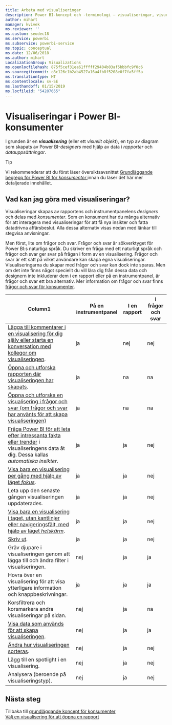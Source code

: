 ```yaml
---
title: Arbeta med visualiseringar
description: Power BI-koncept och -terminologi – visualiseringar, visuella objekt. Vad är en Power BI-visualisering, visuellt objekt.
author: mihart
manager: kvivek
ms.reviewer: ''
ms.custom: seodec18
ms.service: powerbi
ms.subservice: powerbi-service
ms.topic: conceptual
ms.date: 12/06/2018
ms.author: mihart
LocalizationGroup: Visualizations
ms.openlocfilehash: 875f5cef31ea61fffff29404b03af5bbbfc9f0c6
ms.sourcegitcommit: c8c126c1b2ab4527a16a4fb8f5208e0f7fa5ff5a
ms.translationtype: HT
ms.contentlocale: sv-SE
ms.lasthandoff: 01/15/2019
ms.locfileid: "54287655"
---
```

# <a name="visualizations-for-power-bi-consumers"></a>Visualiseringar i Power BI-**konsumenter**

I grunden är en ***visualisering*** (eller ett *visuellt objekt*), en typ av diagram som skapats av Power BI-*designers* med hjälp av data i *rapporter* och *datauppsättningar*. 

> [!TIP]
> Vi rekommenderar att du först läser översiktsavsnittet [Grundläggande begrepp för Power BI för *konsumenter* ](end-user-basic-concepts.md) innan du läser det här mer detaljerade innehållet.

## <a name="what-can-i-do-with-visualizations"></a>Vad kan jag göra med visualiseringar?

Visualiseringar skapas av rapportens och instrumentpanelens *designers* och delas med *konsumenter*. Som en konsument har du många alternativ för att interagera med visualiseringar för att få nya insikter och fatta datadrivna affärsbeslut. Alla dessa alternativ visas nedan med länkar till stegvisa anvisningar.

Men först, lite om frågor och svar. Frågor och svar är sökverktyget för Power BI:s naturliga språk. Du skriver en fråga med ett naturligt språk och frågor och svar ger svar på frågan i form av en visualisering. Frågor och svar är ett sätt på vilket användare kan skapa egna visualiseringar. Visualiseringarna du skapar med frågor och svar kan dock inte sparas. Men om det inte finns något speciellt du vill lära dig från dessa data och designern inte inkluderar dem i en rapport eller på en instrumentpanel, är frågor och svar ett bra alternativ. Mer information om frågor och svar finns [frågor och svar för konsumenter](end-user-q-and-a.md).



|Column1  |På en instrumentpanel  |I en rapport  | I frågor och svar
|---------|---------|---------|--------|
|[Lägga till kommentarer i en visualisering för dig själv eller starta en konversation med kollegor om visualiseringen](end-user-comment.md).     |  ja       |   nej      |  nej  |
|[Öppna och utforska rapporten där visualiseringen har skapats](end-user-tiles.md).     |    ja     |   na      |  na |
|[Öppna och utforska en visualisering i frågor och svar (om frågor och svar har använts för att skapa visualiseringen)](end-user-q-and-a.md)     |   ja      |   na      |  na  |
|[Fråga Power BI för att leta efter intressanta fakta eller trender](end-user-insights.md) i visualiseringens data åt dig.  Dessa kallas *automatiska insikter*.     |    ja     |   ja      | nej   |
|[Visa bara en visualisering per gång med hjälp av läget *fokus*](end-user-focus.md).     | ja        |   ja      | nej  |
|Leta upp den senaste gången visualiseringen uppdaterades.     |  ja       |    ja     | nej  |
|[Visa bara en visualisering i taget, utan kantlinjer eller navigeringsfält, med hjälp av läget *helskärm*](end-user-focus.md).     |   ja      |  ja       | nej  |
|[Skriv ut](end-user-print.md).     |  ja       |   ja      | nej  |
|Gräv djupare i visualiseringen genom att lägga till och ändra filter i visualiseringen.     |    nej     |   ja      | ja  |
|Hovra över en visualisering för att visa ytterligare information och knappbeskrivningar.     |    ja     |   ja      | ja  |
|Korsfiltrera och korsmarkera andra visualiseringar på sidan.     |   nej      |   ja      | na  |
|[Visa data som används för att skapa visualiseringen](end-user-show-data.md).     |  nej       |   ja      | ja  |
| [Ändra hur visualiseringen sorteras](end-user-search-sort.md). | nej  | ja  | nej  |
| Lägg till en spotlight i en visualisering. | nej  | ja  |  nej |
| Analysera (beroende på visualiseringstyp). | nej  | ja  | nej  |

## <a name="next-steps"></a>Nästa steg
Tillbaka till [grundläggande koncept för konsumenter](end-user-basic-concepts.md)    
[Välj en visualisering för att öppna en rapport](end-user-report-open.md)